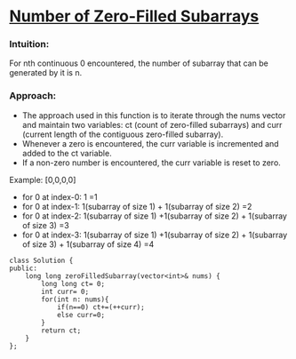 # [Number of Zero-Filled Subarrays](https://leetcode.com/problems/number-of-zero-filled-subarrays/)

### Intuition:
  For nth continuous 0 encountered, the number of subarray that can be generated by it is n.
### Approach:
- The approach used in this function is to iterate through the nums vector and maintain two variables: ct (count of zero-filled subarrays) and curr (current length of the contiguous zero-filled subarray). 
- Whenever a zero is encountered, the curr variable is incremented and added to the ct variable.
- If a non-zero number is encountered, the curr variable is reset to zero.

Example: [0,0,0,0]
  - for 0 at index-0: 1 =1
  - for 0 at index-1: 1(subarray of size 1) + 1(subarray of size 2) =2
  - for 0 at index-2: 1(subarray of size 1) +1(subarray of size 2) + 1(subarray of size 3) =3
  - for 0 at index-3: 1(subarray of size 1) +1(subarray of size 2) + 1(subarray of size 3) + 1(subarray of size 4) =4
```
class Solution {
public:
    long long zeroFilledSubarray(vector<int>& nums) {
        long long ct= 0;
        int curr= 0;
        for(int n: nums){
            if(n==0) ct+=(++curr);
            else curr=0;
        }
        return ct;
    }
};
```
